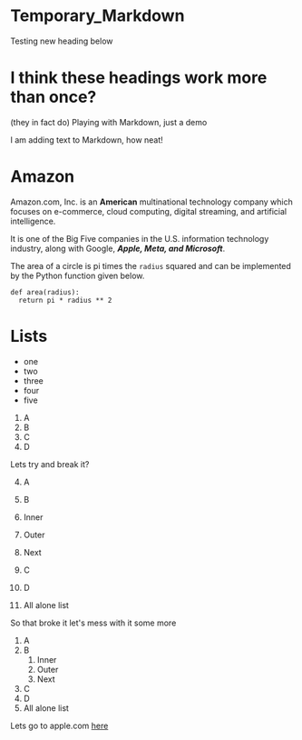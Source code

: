 # Temporary_Markdown
Testing new heading below
# I think these headings work more than once?
(they in fact do)
Playing with Markdown, just a demo

I am adding text to Markdown, how neat!

# Amazon 
Amazon.com, Inc. is an **American** multinational technology company which focuses on e-commerce, cloud computing, digital streaming, and artificial intelligence.

It is one of the Big Five companies in the U.S. information technology industry, along with Google, ___Apple, Meta, and Microsoft___.

The area of a circle is pi times the `radius` squared and can be implemented by the Python function given below.
``` 
def area(radius):
  return pi * radius ** 2
```

# Lists
* one
* two
* three
* four
* five

1. A
2. B
3. C
4. D

Lets try and break it?

4. A
3. B
  0. Inner
  0. Outer
  0. Next
5. C
6. D

8. All alone list

So that broke it let's mess with it some more

1. A
2. B
   1. Inner
   2. Outer
   3. Next
4. C
5. D
6. All alone list

Lets go to apple.com [here](https://www.apple.com/)
